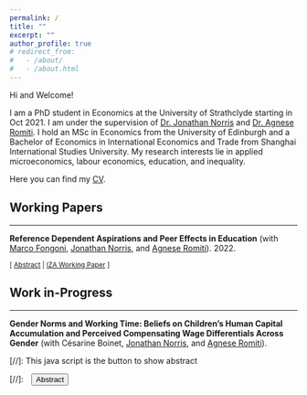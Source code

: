 ```yaml
---
permalink: /
title: ""
excerpt: ""
author_profile: true
# redirect_from: 
#   - /about/
#   - /about.html
---
```


<!-- change link color -->
<!--  #3776ab # 0072b1-->
<!-- <a href="https://jonathan-norris.github.io/" style="color: #3776ab; text-decoration: underline;text-decoration-style: solid;">Dr Jonathan Norris</a> and <a href="https://sites.google.com/view/agneseromiti/home" style="color: #3776ab; text-decoration: underline;text-decoration-style: solid;">Dr Agnese Romiti</a>. -->

Hi and Welcome!

I am a PhD student in Economics at the University of Strathclyde starting in Oct 2021. I am under the supervision of [Dr. Jonathan Norris](https://jonathan-norris.github.io/) and [Dr. Agnese Romiti](https://sites.google.com/view/agneseromiti/home). I hold an MSc in Economics from the University of Edinburgh and a Bachelor of Economics in International Economics and Trade from Shanghai International Studies University. My research interests lie in applied microeconomics, labour economics, education, and inequality. 

Here you can find my [CV](/assets/files/Zhan_Shi_CV.pdf). 


<!-- Google Tag Manager (noscript) -->
<noscript><iframe src="https://www.googletagmanager.com/ns.html?id=GTM-PNS829G"
height="0" width="0" style="display:none;visibility:hidden"></iframe></noscript>
<!-- End Google Tag Manager (noscript) -->

## Working Papers 
- - -

**Reference Dependent Aspirations and Peer Effects in Education** (with [Marco Fongoni](https://sites.google.com/site/marcofongoni/home), [Jonathan Norris](https://jonathan-norris.github.io/), and [Agnese Romiti](https://sites.google.com/view/agneseromiti/home)). 2022.<br/>
<!-- <small>[ <a href="#/" onclick="visib('peer-inequality')">Abstract</a> ] </small> -->
<small>[ <a href="#/" onclick="visib('peer-inequality')">Abstract</a> | [IZA Working Paper][peer-inequality-wp] ] </small>

<div id="peer-inequality" style="display: none; text-align: justify; line-height: 1.2" ><small>
We study the long-run effects of income inequality within adolescent peer compositions in schools. We propose a theoretical framework based on reference dependence where inequality in peer groups can generate aspiration gaps. Guided by predictions from this framework we find that an increase in the share of low income peers within school-cohorts improves the educational outcomes of low income students and has negative effects on high income students. We further document a range of evidence that corroborates these results, including that they are distinct from peer non-linear ability effects. We then find that social cohesion, through better connections in the school network, has an important role in mitigating the effects of peer inequality. Our results provide evidence on the role of inequality in peer groups for long-run educational outcomes, while also demonstrating that there is potential to avoid these consequences.
</small><br><br/></div>

[peer-inequality-wp]:https://docs.iza.org/dp15785.pdf


## Work in-Progress 
- - -

<!-- **The effect of Universal Credit on Children’s Educational and Behavioural Outcomes**. 2022.<br/> -->

**Gender Norms and Working Time: Beliefs on Children’s Human Capital Accumulation and Perceived Compensating Wage Differentials Across Gender** (with Césarine Boinet, [Jonathan Norris](https://jonathan-norris.github.io/), and [Agnese Romiti](https://sites.google.com/view/agneseromiti/home)).



[//]: This java script is the button to show abstract
<script>
 function visib(id) {
  var x = document.getElementById(id);
  if (x.style.display === "block") {
    x.style.display = "none";
  } else {
    x.style.display = "block";
  }
}
</script>

[//]:&emsp;<button onclick="visib('polariz')" class="btn btn--inverse btn--small">Abstract</button>




